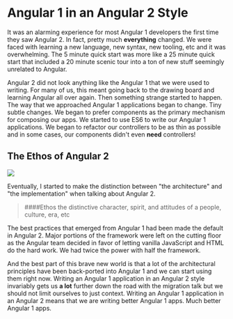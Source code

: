 # Angular 1 in an Angular 2 Style
It was an alarming experience for most Angular 1 developers the first time they saw Angular 2. In fact, pretty much **everything** changed. We were faced with learning a new language, new syntax, new tooling, etc and it was overwhelming. The 5 minute quick start was more like a 25 minute quick start that included a 20 minute scenic tour into a ton of new stuff seemingly unrelated to Angular.



Angular 2 did not look anything like the Angular 1 that we were used to writing. For many of us, this meant going back to the drawing board and learning Angular all over again. Then something strange started to happen. The way that we approached Angular 1 applications began to change. Tiny subtle changes. We began to prefer components as the primary mechanism for composing our apps. We started to use ES6 to write our Angular 1 applications. We began to refactor our controllers to be as thin as possible and in some cases, our components didn't even **need** controllers!

## The Ethos of Angular 2



![](http://onehungrymind-45fd.kxcdn.com/books/angular2-breakdown.png)

Eventually, I started to make the distinction between "the architecture" and "the implementation" when talking about Angular 2. 

> ####Ethos
> the distinctive character, spirit, and attitudes of a people, culture, era, etc

The best practices that emerged from Angular 1 had been made the default in Angular 2. Major portions of the framework were left on the cutting floor as the Angular team decided in favor of letting vanilla JavaScript and HTML do the hard work. We had twice the power with half the framework.

And the best part of this brave new world is that a lot of the architectural principles have been back-ported into Angular 1 and we can start using them right now. Writing an Angular 1 application in an Angular 2 style invariably gets us **a lot** further down the road with the migration talk but we should not limit ourselves to just context. Writing an Angular 1 application in an Angular 2 means that we are writing better Angular 1 apps. Much better Angular 1 apps. 